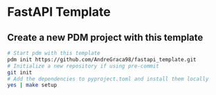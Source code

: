 # FastAPI Template

## Create a new PDM project with this template

```bash
# Start pdm with this template
pdm init https://github.com/AndreGraca98/fastapi_template.git
# Initialize a new repository if using pre-commit
git init
# Add the dependencies to pyproject.toml and install them locally
yes | make setup
```
